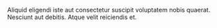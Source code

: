Aliquid eligendi iste aut consectetur suscipit voluptatem nobis quaerat.
Nesciunt aut debitis.
Atque velit reiciendis et.